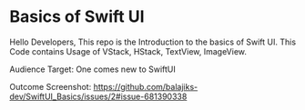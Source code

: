 # Basics of Swift UI

Hello Developers,
This repo is the Introduction to the basics of Swift UI.
This Code contains Usage of VStack, HStack, TextView, ImageView.

Audience Target: One comes new to SwiftUI

Outcome Screenshot: https://github.com/balajiks-dev/SwiftUI_Basics/issues/2#issue-681390338



